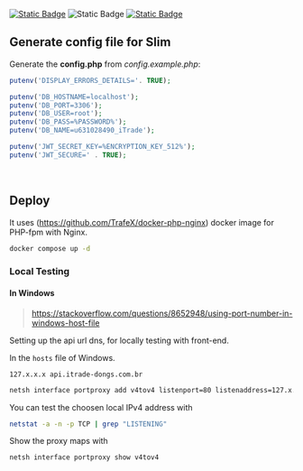 [![Static Badge](https://img.shields.io/badge/license-Apache--2.0-brightgreen)](https://github.com/lfsc09/itrade-api/blob/main/LICENSE)
![Static Badge](https://img.shields.io/badge/docker--compose-3.8-blue)
[![Static Badge](https://img.shields.io/badge/trafex/php--nginx-latest-blue)](https://github.com/TrafeX/docker-php-nginx)

## Generate config file for Slim

Generate the **config.php** from _config.example.php_:

```php
putenv('DISPLAY_ERRORS_DETAILS='. TRUE);

putenv('DB_HOSTNAME=localhost');
putenv('DB_PORT=3306');
putenv('DB_USER=root');
putenv('DB_PASS=%PASSWORD%');
putenv('DB_NAME=u631028490_iTrade');

putenv('JWT_SECRET_KEY=%ENCRYPTION_KEY_512%');
putenv('JWT_SECURE=' . TRUE);
```

</br>

## Deploy

It uses (https://github.com/TrafeX/docker-php-nginx) docker image for PHP-fpm with Nginx.

```bash
docker compose up -d
```

### Local Testing

#### In Windows

> https://stackoverflow.com/questions/8652948/using-port-number-in-windows-host-file

Setting up the api url dns, for locally testing with front-end.

In the `hosts` file of Windows.

```properties
127.x.x.x api.itrade-dongs.com.br
```

```bash
netsh interface portproxy add v4tov4 listenport=80 listenaddress=127.x.x.x connectport=8001 connectaddress=192.168.0.4
```

You can test the choosen local IPv4 address with

```bash
netstat -a -n -p TCP | grep "LISTENING"
```

Show the proxy maps with

```bash
netsh interface portproxy show v4tov4
```
